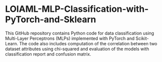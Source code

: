 # LOIAML-MLP-Classification-with-PyTorch-and-Sklearn
This GitHub repository contains Python code for data classification using Multi-Layer Perceptrons (MLPs) implemented with PyTorch and Scikit-Learn. The code also includes computation of the correlation between two dataset attributes using chi-squared and evaluation of the models with classification report and confusion matrix.
